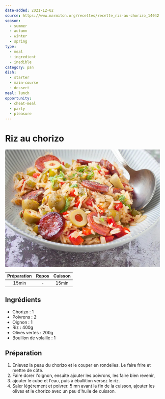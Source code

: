 ```yaml
---
date-added: 2021-12-02
source: https://www.marmiton.org/recettes/recette_riz-au-chorizo_14042.aspx
season:
  - summer
  - autumn
  - winter
  - spring
type:
  - meal
  - ingredient
  - inedible
category: pan
dish:
  - starter
  - main-course
  - dessert
meal: lunch
opportunity:
  - cheat-meal
  - party
  - pleasure
---
```


# Riz au chorizo

![](images/Riz%20au%20chorizo.jpg)

| Préparation | Repos | Cuisson |
|:-----------:|:-----:|:-------:|
|    15min    |   -   |  15min  |

## Ingrédients

- Chorizo : 1
- Poivrons : 2
- Oignon : 1
- Riz : 400g
- Olives vertes : 200g
- Bouillon de volaille : 1

## Préparation

1. Enlevez la peau du chorizo et le couper en rondelles. Le faire frire et mettre de côté.
2. Faire dorer l'oignon, ensuite ajouter les poivrons, les faire bien revenir,
3. ajouter le cube et l'eau, puis à ébullition versez le riz.
4. Saler légèrement et poivrer. 5 mn avant la fin de la cuisson, ajouter les olives et le chorizo avec un peu d'huile de cuisson.
